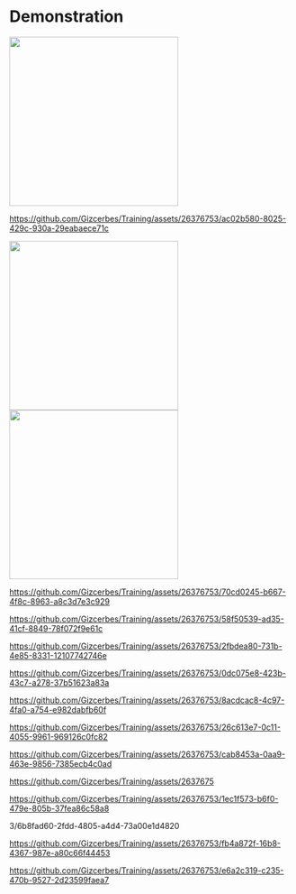 # Demonstration

<img src="https://github.com/Gizcerbes/Training/assets/26376753/a4fad7c3-3bc5-4fa7-bec1-5d0a75f8f5d9" width="300">


https://github.com/Gizcerbes/Training/assets/26376753/ac02b580-8025-429c-930a-29eabaece71c

<img src="https://github.com/Gizcerbes/Training/assets/26376753/85e7ed5c-2c60-48b4-9c97-04691821aa9f" width="300">

<img src="https://github.com/Gizcerbes/Training/assets/26376753/d1280ef3-a622-42c9-ac7a-26982829c80d" width="300">


https://github.com/Gizcerbes/Training/assets/26376753/70cd0245-b667-4f8c-8963-a8c3d7e3c929



https://github.com/Gizcerbes/Training/assets/26376753/58f50539-ad35-41cf-8849-78f072f9e61c



https://github.com/Gizcerbes/Training/assets/26376753/2fbdea80-731b-4e85-8331-12107742746e



https://github.com/Gizcerbes/Training/assets/26376753/0dc075e8-423b-43c7-a278-37b51623a83a



https://github.com/Gizcerbes/Training/assets/26376753/8acdcac8-4c97-4fa0-a754-e982dabfb60f




https://github.com/Gizcerbes/Training/assets/26376753/26c613e7-0c11-4055-9961-969126c0fc82



https://github.com/Gizcerbes/Training/assets/26376753/cab8453a-0aa9-463e-9856-7385ecb4c0ad


https://github.com/Gizcerbes/Training/assets/2637675

https://github.com/Gizcerbes/Training/assets/26376753/1ec1f573-b6f0-479e-805b-37fea86c58a8

3/6b8fad60-2fdd-4805-a4d4-73a00e1d4820



https://github.com/Gizcerbes/Training/assets/26376753/fb4a872f-16b8-4367-987e-a80c66f44453



https://github.com/Gizcerbes/Training/assets/26376753/e6a2c319-c235-470b-9527-2d23599faea7

